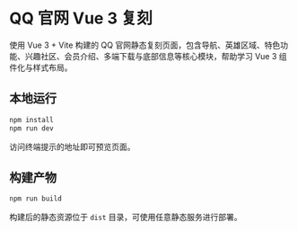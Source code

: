 # QQ 官网 Vue 3 复刻

使用 Vue 3 + Vite 构建的 QQ 官网静态复刻页面，包含导航、英雄区域、特色功能、兴趣社区、会员介绍、多端下载与底部信息等核心模块，帮助学习 Vue 3 组件化与样式布局。

## 本地运行

```bash
npm install
npm run dev
```

访问终端提示的地址即可预览页面。

## 构建产物

```bash
npm run build
```

构建后的静态资源位于 `dist` 目录，可使用任意静态服务进行部署。
